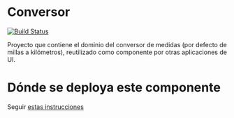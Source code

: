 # Conversor

[![Build Status](https://travis-ci.org/uqbar-project/eg-conversor-domain-xtend.svg?branch=master)](https://travis-ci.org/uqbar-project/eg-conversor-domain-xtend)


Proyecto que contiene el dominio del conversor de medidas (por defecto de millas a kilómetros), 
reutilizado como componente por otras aplicaciones de UI.

# Dónde se deploya este componente

Seguir [estas instrucciones](http://wiki.uqbar.org/wiki/articles/deploys-componentes-de-dominio-uqbar)
